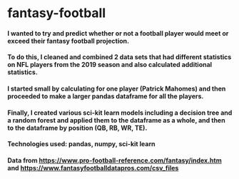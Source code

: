 # fantasy-football
#### I wanted to try and predict whether or not a football player would meet or exceed their fantasy football projection.
#### To do this, I cleaned and combined 2 data sets that had different statistics on NFL players from the 2019 season and also calculated additional statistics.
#### I started small by calculating for one player (Patrick Mahomes) and then proceeded to make a larger pandas dataframe for all the players.
#### Finally, I created various sci-kit learn models including a decision tree and a random forest and applied them to the dataframe as a whole, and then to the dataframe by position (QB, RB, WR, TE).
#### Technologies used: pandas, numpy, sci-kit learn
#### Data from https://www.pro-football-reference.com/fantasy/index.htm and https://www.fantasyfootballdatapros.com/csv_files
